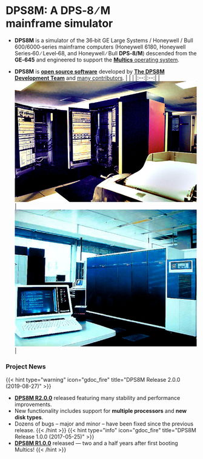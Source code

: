 <!-- SPDX-License-Identifier: ICU
     Copyright (c) 2022 The DPS8M Development Team
 -->
# DPS8M: A DPS‑8&nbsp;∕&nbsp;M mainframe&nbsp;simulator
* **DPS8M** is a simulator of the 36‑bit GE Large Systems / Honeywell / Bull 600/6000‑series mainframe computers (Honeywell 6180, Honeywell Series‑60 ∕ Level‑68, and Honeywell ∕ Bull **DPS‑8/M**) descended from the **GE‑645** and engineered to support the [**Multics** operating system](https://swenson.org/multics_wiki/).

* **DPS8M** is [**open source software**](License_Information) developed by [**The DPS8M Development Team**](https://dps8m.gitlab.io/dps8m/master/dps8m-omnibus.pdf#the-dps8m-development-team) and [many contributors](https://dps8m.gitlab.io/dps8m/master/dps8m-omnibus.pdf#dps8m-authors-and-contributors).
|    |    |
|:--:|:--:|
| <img src="6180.jpg" size=50%> | <img src="dps8.jpg"> |
### Project News
{{< hint type="warning" icon="gdoc_fire" title="DPS8M Release 2.0.0 (2019-08-27)" >}}
* [**DPS8M R2.0.0**](/dps8m/Releases/Historical_Archives/#dps8m-r200--2019-08-27) released featuring many stability and performance improvements.
* New functionality includes support for **multiple processors** and **new disk types**.
* Dozens of bugs – major and minor – have been fixed since the previous release.
{{< /hint >}}
{{< hint type="info" icon="gdoc_fire" title="DPS8M Release 1.0.0 (2017-05-25)" >}}
* [**DPS8M R1.0.0**](/dps8m/Releases/Historical_Archives/#dps8m-r100--2017-05-25) released — two and a half years after first booting Multics!
{{< /hint >}}
